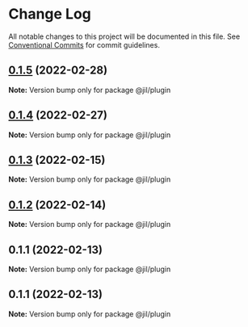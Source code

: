 # Change Log

All notable changes to this project will be documented in this file.
See [Conventional Commits](https://conventionalcommits.org) for commit guidelines.

## [0.1.5](https://github.com/jiljs/jil/compare/@jil/plugin@0.1.4...@jil/plugin@0.1.5) (2022-02-28)

**Note:** Version bump only for package @jil/plugin





## [0.1.4](https://github.com/jiljs/jil/compare/@jil/plugin@0.1.3...@jil/plugin@0.1.4) (2022-02-27)

**Note:** Version bump only for package @jil/plugin





## [0.1.3](https://github.com/jiljs/jil/compare/@jil/plugin@0.1.2...@jil/plugin@0.1.3) (2022-02-15)

**Note:** Version bump only for package @jil/plugin





## [0.1.2](https://github.com/jiljs/jil/compare/@jil/plugin@0.1.1...@jil/plugin@0.1.2) (2022-02-14)

**Note:** Version bump only for package @jil/plugin





## 0.1.1 (2022-02-13)

**Note:** Version bump only for package @jil/plugin





## 0.1.1 (2022-02-13)

**Note:** Version bump only for package @jil/plugin
